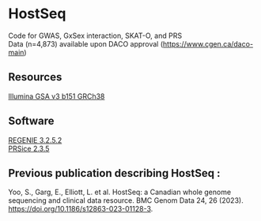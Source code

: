 # HostSeq
Code for GWAS, GxSex interaction, SKAT-O, and PRS  
Data (n=4,873) available upon DACO approval (https://www.cgen.ca/daco-main)  


## Resources  

[Illumina GSA v3 b151 GRCh38](https://support.illumina.com/content/dam/illumina-support/documents/downloads/productfiles/global-screening-array-24/v3-0/GSA-24v3-0-A2-manifest-file-csv.zip)

## Software 
[REGENIE 3.2.5.2](https://rgcgithub.github.io/regenie/)  
[PRSice 2.3.5](https://choishingwan.github.io/PRSice/)



## Previous publication describing HostSeq :  
Yoo, S., Garg, E., Elliott, L. et al. HostSeq: a Canadian whole genome sequencing and clinical data resource. BMC Genom Data 24, 26 (2023). https://doi.org/10.1186/s12863-023-01128-3. 



